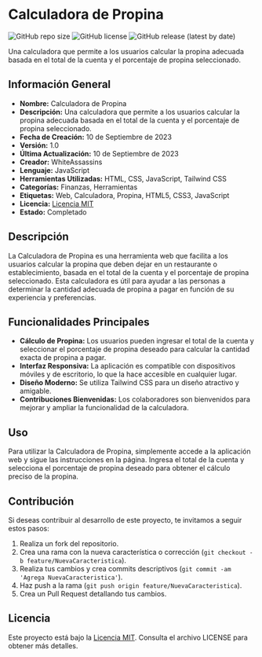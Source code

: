 # Calculadora de Propina

![GitHub repo size](https://img.shields.io/github/repo-size/WhiteAssassins/Calculadora-de-Propina)
![GitHub license](https://img.shields.io/github/license/WhiteAssassins/Calculadora-de-Propina)
![GitHub release (latest by date)](https://img.shields.io/github/v/release/WhiteAssassins/Calculadora-de-Propina)

Una calculadora que permite a los usuarios calcular la propina adecuada basada en el total de la cuenta y el porcentaje de propina seleccionado.

## Información General

- **Nombre:** Calculadora de Propina
- **Descripción:** Una calculadora que permite a los usuarios calcular la propina adecuada basada en el total de la cuenta y el porcentaje de propina seleccionado.
- **Fecha de Creación:** 10 de Septiembre de 2023
- **Versión:** 1.0
- **Última Actualización:** 10 de Septiembre de 2023
- **Creador:** WhiteAssassins
- **Lenguaje:** JavaScript
- **Herramientas Utilizadas:** HTML, CSS, JavaScript, Tailwind CSS
- **Categorías:** Finanzas, Herramientas
- **Etiquetas:** Web, Calculadora, Propina, HTML5, CSS3, JavaScript
- **Licencia:** [Licencia MIT](LICENSE)
- **Estado:** Completado

## Descripción

La Calculadora de Propina es una herramienta web que facilita a los usuarios calcular la propina que deben dejar en un restaurante o establecimiento, basada en el total de la cuenta y el porcentaje de propina seleccionado. Esta calculadora es útil para ayudar a las personas a determinar la cantidad adecuada de propina a pagar en función de su experiencia y preferencias.

## Funcionalidades Principales

- **Cálculo de Propina:** Los usuarios pueden ingresar el total de la cuenta y seleccionar el porcentaje de propina deseado para calcular la cantidad exacta de propina a pagar.
- **Interfaz Responsiva:** La aplicación es compatible con dispositivos móviles y de escritorio, lo que la hace accesible en cualquier lugar.
- **Diseño Moderno:** Se utiliza Tailwind CSS para un diseño atractivo y amigable.
- **Contribuciones Bienvenidas:** Los colaboradores son bienvenidos para mejorar y ampliar la funcionalidad de la calculadora.

## Uso

Para utilizar la Calculadora de Propina, simplemente accede a la aplicación web y sigue las instrucciones en la página. Ingresa el total de la cuenta y selecciona el porcentaje de propina deseado para obtener el cálculo preciso de la propina.

## Contribución

Si deseas contribuir al desarrollo de este proyecto, te invitamos a seguir estos pasos:

1. Realiza un fork del repositorio.
2. Crea una rama con la nueva característica o corrección (`git checkout -b feature/NuevaCaracteristica`).
3. Realiza tus cambios y crea commits descriptivos (`git commit -am 'Agrega NuevaCaracteristica'`).
4. Haz push a la rama (`git push origin feature/NuevaCaracteristica`).
5. Crea un Pull Request detallando tus cambios.

## Licencia

Este proyecto está bajo la [Licencia MIT](LICENSE). Consulta el archivo LICENSE para obtener más detalles.
